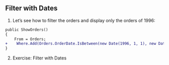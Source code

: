 ﻿## Filter with Dates
1.	Let’s see how to filter the orders and display only the orders of 1996:
```diff
public ShowOrders()
{
    From = Orders;
+    Where.Add(Orders.OrderDate.IsBetween(new Date(1996, 1, 1), new Date(1996, 12, 31)));
}
```
2.	Exercise: Filter with Dates